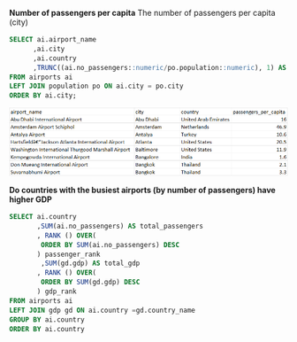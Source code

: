 **Number of passengers per capita**
The number of passengers per capita (city) 

```SQL
SELECT ai.airport_name
	  ,ai.city
	  ,ai.country
	  ,TRUNC((ai.no_passengers::numeric/po.population::numeric), 1) AS passengers_per_capita 
FROM airports ai
LEFT JOIN population po ON ai.city = po.city
ORDER BY ai.city;
```

![Alt text](image.png)


**Do countries with the busiest airports (by number of passengers) have higher GDP**

```SQL
SELECT ai.country 
	   ,SUM(ai.no_passengers) AS total_passengers
	   , RANK () OVER(
	    ORDER BY SUM(ai.no_passengers) DESC
	   ) passenger_rank
	   	,SUM(gd.gdp) AS total_gdp
	   , RANK () OVER(
	    ORDER BY SUM(gd.gdp) DESC
	   ) gdp_rank 
FROM airports ai
LEFT JOIN gdp gd ON ai.country =gd.country_name
GROUP BY ai.country
ORDER BY ai.country

```